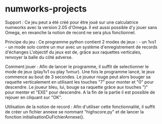 # numworks-projects
Support :
  Ce jeu peut a été créé pour être joué sur une calculatrice numworks avec la version 2.05 d'Omega.
  Il est aussi possible d'y jouer sans Omega, en revanche la notion de record ne sera plus fonctionnel.

Principe du jeu :
  Ce programme python contient 2 modes de jeux :
    - un 1vs1
    - un mode solo contre un mur avec un système d'enregistrement de records d'échanges
  L'objectif du jeux est de, grâce aux raquettes verticales, renvoyer la balle du côté adverse.

Comment jouer :
  Afin de lancer le programme, il suffit de selectionner le mode de jeux (play1v1 ou play 1vmur).
  Une fois le programme lancé, le jeux commence au bout de 3 secondes.
  Le joueur rouge peut alors bouger sa raquette verticalement en utilisant les touches "7" pour monter et "0" pour descendre.
  Le joueur bleu, lui, bouge sa raquette grâce aux touches ")" pour menter et "EXE" pour descendre.
  A la fin de la partie il est possible de rejouer en cliquant sur "OK".

Utilisation de la notion de record :
  Afin d'utiliser cette fonctionnalité, il suffit de créer un fichier annexe se nommant "highscore.py" et de lancer la fonction initialisationDuFichierAnnexe().
